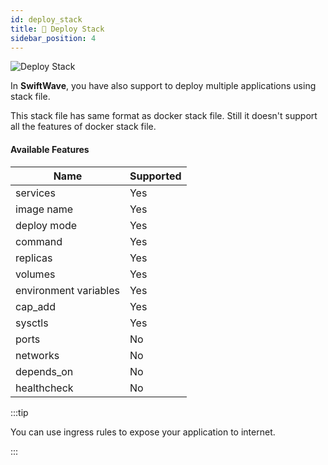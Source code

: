 ```yaml
---
id: deploy_stack
title: 🔨 Deploy Stack
sidebar_position: 4
---
```


![Deploy Stack](/assets/2.x.x/deploy-stack.png)

In **SwiftWave**, you have also support to deploy multiple applications using stack file.

This stack file has same format as docker stack file. Still it doesn't support all the features of docker stack file.

#### Available Features

| Name                  | Supported |
| --------------------- | --------- |
| services              | Yes       |
| image name            | Yes       |
| deploy mode           | Yes       |
| command               | Yes       |
| replicas              | Yes       |
| volumes               | Yes       |
| environment variables | Yes       |
| cap_add               | Yes       |
| sysctls               | Yes       |
| ports                 | No        |
| networks              | No        |
| depends_on            | No        |
| healthcheck           | No        |

:::tip

You can use ingress rules to expose your application to internet.

:::
